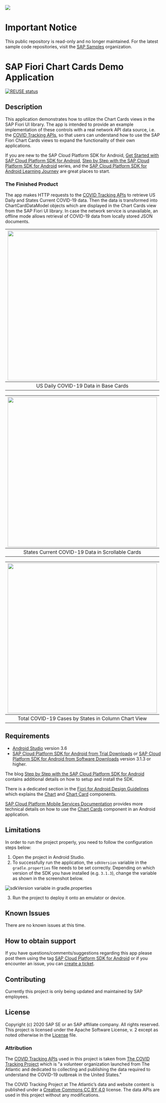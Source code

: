 ![](https://img.shields.io/badge/STATUS-NOT%20CURRENTLY%20MAINTAINED-red.svg?longCache=true&style=flat)

# Important Notice
This public repository is read-only and no longer maintained. For the latest sample code repositories, visit the [SAP Samples](https://github.com/SAP-samples) organization.

# SAP Fiori Chart Cards Demo Application

[![REUSE status](https://api.reuse.software/badge/github.com/SAP-samples/cloud-sdk-android-fiori-chartcards)](https://api.reuse.software/info/github.com/SAP-samples/cloud-sdk-android-fiori-chartcards)

## Description

This application demonstrates how to utilize the Chart Cards views in the SAP Fiori UI library. The app is intended to provide an example implementation of these controls with a real network API data source, i.e. the [COVID Tracking APIs](https://covidtracking.com/data/api), so that users can understand how to use the SAP Fiori Chart Cards views to expand the functionality of their own applications.

If you are new to the SAP Cloud Platform SDK for Android, [Get Started with SAP Cloud Platform SDK for Android](https://developers.sap.com/mission.sdk-android-get-started.html), [Step by Step with the SAP Cloud Platform SDK for Android](https://blogs.sap.com/2018/10/15/step-by-step-with-the-sap-cloud-platform-sdk-for-android-part-1/) series, and the [SAP Cloud Platform SDK for Android Learning Journey](https://help.sap.com/doc/221f8f84afef43d29ad37ef2af0c4adf/HP_2.0/en-US/747d6d2ea0534ba99612920c7402631a.html) are great places to start.

### The Finished Product

The app makes HTTP requests to the [COVID Tracking APIs](https://covidtracking.com/data/api) to retrieve US Daily and States Current COVID-19 data. Then the data is transformed into ChartCardDataModel objects which are displayed in the Chart Cards view from the SAP Fiori UI library. In case the network service is unavailable, an offline mode allows retrieval of COVID-19 data from locally stored JSON documents.

| <img src="images/us_daily_fragment.png" width="480"/> | 
|:---:|
| US Daily COVID-19 Data in Base Cards |

| <img src="images/states_current_fragment.png" width="480"/> | 
|:---:|
| States Current COVID-19 Data in Scrollable Cards |

| <img src="images/chart_details_fragment.png" width="480"/> | 
|:---:|
| Total COVID-19 Cases by States in Column Chart View |

## Requirements

* [Android Studio](https://developer.android.com/studio/index.html) version 3.6
* [SAP Cloud Platform SDK for Android from Trial Downloads](https://developers.sap.com/trials-downloads.html?search=android) or [SAP Cloud Platform SDK for Android from Software Downloads](https://launchpad.support.sap.com/#/softwarecenter/template/products/_APP=00200682500000001943&_EVENT=NEXT&HEADER=Y&FUNCTIONBAR=Y&EVENT=TREE&NE=NAVIGATE&ENR=73555000100800001281&V=MAINT&TA=ACTUAL/SAP%20CP%20SDK%20FOR%20AND) version 3.1.3 or higher.

The blog [Step by Step with the SAP Cloud Platform SDK for Android](https://blogs.sap.com/2018/10/15/step-by-step-with-the-sap-cloud-platform-sdk-for-android-part-1/) contains additional details on how to setup and install the SDK.

There is a dedicated section in the [Fiori for Android Design Guidelines](https://experience.sap.com/fiori-design-android/explore/) which explains the [Chart](https://experience.sap.com/fiori-design-android/chart-overview/) and [Chart Card](https://experience.sap.com/fiori-design-android/chart-card/) components.

[SAP Cloud Platform Mobile Services Documentation](https://help.sap.com/doc/f53c64b93e5140918d676b927a3cd65b/Cloud/en-US/docs-en/guides/features/fiori-ui/overview.html) provides more technical details on how to use the [Chart Cards](https://help.sap.com/doc/f53c64b93e5140918d676b927a3cd65b/Cloud/en-US/docs-en/guides/features/fiori-ui/android/chart-card.html) component in an Android application.

## Limitations

In order to run the project properly, you need to follow the configuration steps below:

1. Open the project in Android Studio.
2. To successfully run the application, the `sdkVersion` variable in the `gradle.properties` file needs to be set correctly. Depending on which version of the SDK you have installed (e.g. `3.1.3`), change the variable as shown in the screenshot below.

![sdkVersion variable in gradle.properties](images/sdk-version-gradle-property.png)

3. Run the project to deploy it onto an emulator or device.

## Known Issues

There are no known issues at this time.

## How to obtain support

If you have questions/comments/suggestions regarding this app please
post them using the tag [SAP Cloud Platform SDK for Android](https://answers.sap.com/tags/73555000100800001281) or if you encounter an issue, you can [create a ticket](https://github.com/SAP/cloud-sdk-android-fiori-ui-components/issues/new).

## Contributing

Currently this project is only being updated and maintained by SAP employees.

## License

Copyright (c) 2020 SAP SE or an SAP affiliate company. All rights reserved. This project is licensed under the Apache Software License, v. 2 except as noted otherwise in the [License](LICENSES/Apache-2.0.txt) file.

### Attribution

The [COVID Tracking APIs](https://covidtracking.com/data/api) used in this project is taken from [The COVID Tracking Project](https://covidtracking.com/about) which is "a volunteer organization launched from The Atlantic and dedicated to collecting and publishing the data required to understand the COVID-19 outbreak in the United States."

The COVID Tracking Project at The Atlantic’s data and website content is published under a [Creative Commons CC BY 4.0](https://creativecommons.org/licenses/by/4.0/) license. The data APIs are used in this project without any modifications.

